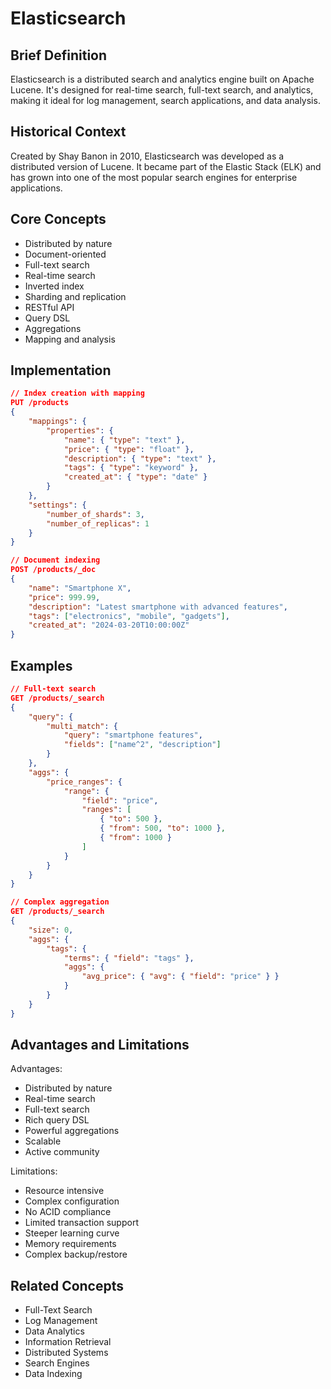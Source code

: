 # Elasticsearch

## Brief Definition
Elasticsearch is a distributed search and analytics engine built on Apache Lucene. It's designed for real-time search, full-text search, and analytics, making it ideal for log management, search applications, and data analysis.

## Historical Context
Created by Shay Banon in 2010, Elasticsearch was developed as a distributed version of Lucene. It became part of the Elastic Stack (ELK) and has grown into one of the most popular search engines for enterprise applications.

## Core Concepts
- Distributed by nature
- Document-oriented
- Full-text search
- Real-time search
- Inverted index
- Sharding and replication
- RESTful API
- Query DSL
- Aggregations
- Mapping and analysis

## Implementation
```json
// Index creation with mapping
PUT /products
{
    "mappings": {
        "properties": {
            "name": { "type": "text" },
            "price": { "type": "float" },
            "description": { "type": "text" },
            "tags": { "type": "keyword" },
            "created_at": { "type": "date" }
        }
    },
    "settings": {
        "number_of_shards": 3,
        "number_of_replicas": 1
    }
}

// Document indexing
POST /products/_doc
{
    "name": "Smartphone X",
    "price": 999.99,
    "description": "Latest smartphone with advanced features",
    "tags": ["electronics", "mobile", "gadgets"],
    "created_at": "2024-03-20T10:00:00Z"
}
```

## Examples
```json
// Full-text search
GET /products/_search
{
    "query": {
        "multi_match": {
            "query": "smartphone features",
            "fields": ["name^2", "description"]
        }
    },
    "aggs": {
        "price_ranges": {
            "range": {
                "field": "price",
                "ranges": [
                    { "to": 500 },
                    { "from": 500, "to": 1000 },
                    { "from": 1000 }
                ]
            }
        }
    }
}

// Complex aggregation
GET /products/_search
{
    "size": 0,
    "aggs": {
        "tags": {
            "terms": { "field": "tags" },
            "aggs": {
                "avg_price": { "avg": { "field": "price" } }
            }
        }
    }
}
```

## Advantages and Limitations
Advantages:
- Distributed by nature
- Real-time search
- Full-text search
- Rich query DSL
- Powerful aggregations
- Scalable
- Active community

Limitations:
- Resource intensive
- Complex configuration
- No ACID compliance
- Limited transaction support
- Steeper learning curve
- Memory requirements
- Complex backup/restore

## Related Concepts
- Full-Text Search
- Log Management
- Data Analytics
- Information Retrieval
- Distributed Systems
- Search Engines
- Data Indexing 